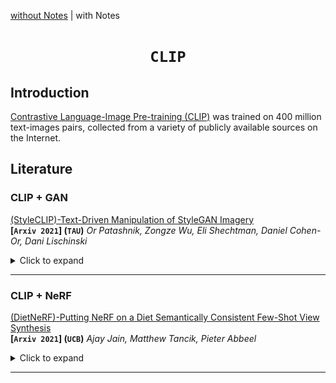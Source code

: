 [without Notes](./README.md) | with Notes

# <p align=center>`CLIP` </p>



## Introduction

[Contrastive Language-Image Pre-training (CLIP)](https://distill.pub/2021/multimodal-neurons/) was trained on 400 million text-images pairs, collected from a variety of publicly available sources on the Internet. 



## Literature



### CLIP + GAN

[(StyleCLIP)-Text-Driven Manipulation of StyleGAN Imagery](https://arxiv.org/pdf/2103.17249.pdf)  
**[`Arxiv 2021`] (`TAU`)** *Or Patashnik, Zongze Wu, Eli Shechtman, Daniel Cohen-Or, Dani Lischinski*

<details><summary>Click to expand</summary>

> **Summary**

<div align="center">
<img src="https://raw.githubusercontent.com/yzy1996/Image-Hosting/master/20210504143826.png" width="600"/>
</div>

They combine the generative power of **StyleGAN** with the rich joint vision-language representation learned by **CLIP**. They leverage these tech to develop a text-based interface for manipulating generated and real images that does not require manual effort (manual annotation). Their method mainly control the **latent spaces** of StyleGAN. 


> **Details**

They explore three ways for text-driven image manipulation:

- latent optimization (a given latent code of an image is optimized by minimizing a loss computed in CLIP space).
  $$
  \underset{w \in \mathcal{W}+}{\arg \min } D_{\mathrm{CLIP}}(G(w), t)+\lambda_{\mathrm{L} 2}\left\|w-w_{s}\right\|_{2}+\lambda_{\mathrm{ID}} \mathcal{L}_{\mathrm{ID}}(w)
  $$

- latent mapper (mapping network is trained to infer a manipulation step in latent space).

- global direction (transforms a given text prompt into an input agnostic mapping direction).

</details>

---

### CLIP + NeRF

[(DietNeRF)-Putting NeRF on a Diet Semantically Consistent Few-Shot View Synthesis](https://arxiv.org/pdf/2104.00677.pdf)  
**[`Arxiv 2021`] (`UCB`)** *Ajay Jain, Matthew Tancik, Pieter Abbeel*

<details><summary>Click to expand</summary>

> **Summary**

- **Task:** render a scene from novel poses given just a few photos.
- [Neural Radiance Fields (NeRF)](https://www.matthewtancik.com/nerf) generate crisp renderings with 20-100 photos, but overfit with only a few.
- **Problem:** NeRF is only trained to render observed poses, leading to artifacts when few are available.
- **Key insight:** Scenes share high-level semantic properties across viewpoints, and pre-trained 2D visual encoders can extract these semantics. *"An X is an X from any viewpoint."*
- Our proposed DietNeRF supervises NeRF from *arbitrary* poses by ensuring renderings have consistent high-level semantics using the CLIP Vision Transformer.
- We generate plausible novel views given 1-8 views of a test scene.

> **Details**



</details>

---

